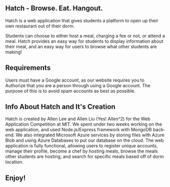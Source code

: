 ## Hatch - Browse. Eat. Hangout.

Hatch is a web application that gives students a platform to open up their own restaurant out of their dorm.

Students can choose to either host a meal, charging a fee or not, or attend a meal. Hatch provides an easy way for students to display information about their meal, and an easy way for users to browse what other students are making!

## Requirements

Users must have a Google account, as our website requires you to Authorize that you are a person through using a Google account. The purpose of this is to avoid spam accounts as best as possible. 


## Info About Hatch and It's Creation

Hatch is created by Allen Lee and Allen Liu (Yes! Allen^2) for the Web Application Competition at MIT. We spent under two weeks working on the web application, and used Node.js/Express framework with MongoDB back-end. We also integrated Microsoft Azure services by storing files with Azure Blob and using Azure Databases to put our database on the cloud. The web application is fully functional, allowing users to register unique accounts, manage their profile, become a chef by hosting meals, browse the meals other students are hosting, and search for specific meals based off of dorm location. 

## Enjoy!













